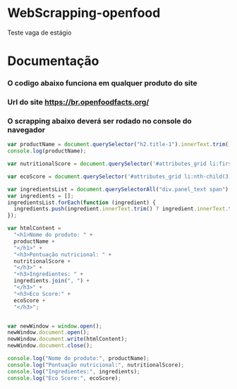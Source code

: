# WebScrapping-openfood
Teste vaga de estágio

# Documentação

### O codigo abaixo funciona em qualquer produto do site
### Url do site https://br.openfoodfacts.org/
### O scrapping abaixo deverá ser rodado no console do navegador

```javascript
var productName = document.querySelector("h2.title-1").innerText.trim();
console.log(productName);

var nutritionalScore = document.querySelector('#attributes_grid li:first-child h4').innerText;

var ecoScore = document.querySelector('#attributes_grid li:nth-child(3) h4').innerText;

var ingredientsList = document.querySelectorAll("div.panel_text span");
var ingredients = [];
ingredientsList.forEach(function (ingredient) {
  ingredients.push(ingredient.innerText.trim() ? ingredient.innerText.trim() : "Sem ingredientes");
});

var htmlContent =
  "<h1>Nome do produto: " +
  productName +
  "</h1>" +
  "<h3>Pontuação nutricional: " +
  nutritionalScore +
  "</h3>" +
  "<h3>Ingredientes: " +
  ingredients.join(", ") +
  "</h3>" +
  "<h3>Eco Score:" +
  ecoScore +
  "</h3>";


var newWindow = window.open();
newWindow.document.open();
newWindow.document.write(htmlContent);
newWindow.document.close();

console.log("Nome do produto:", productName);
console.log("Pontuação nutricional:", nutritionalScore);
console.log("Ingredientes:", ingredients);
console.log("Eco Score:", ecoScore);

```
